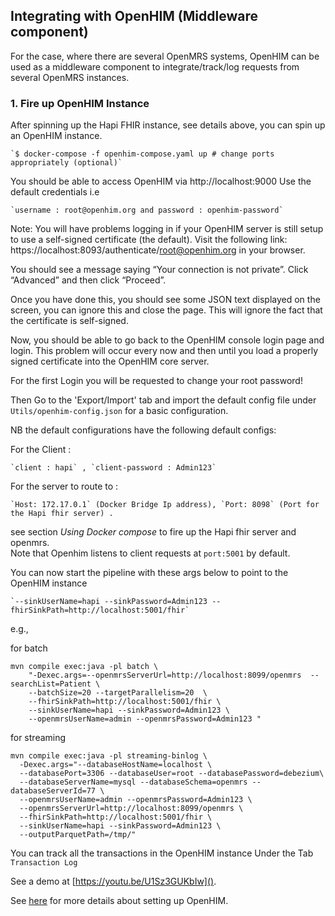 ## Integrating with OpenHIM (Middleware component)

For the case, where there are several OpenMRS systems, OpenHIM can be used as a
middleware component to integrate/track/log requests from several OpenMRS
instances.

### 1. Fire up OpenHIM Instance

After spinning up the Hapi FHIR instance, see details above, you can spin up an
OpenHIM instance.

```
`$ docker-compose -f openhim-compose.yaml up # change ports appropriately (optional)`
```

You should be able to access OpenHIM via http://localhost:9000 Use the default
credentials i.e

```
`username : root@openhim.org and password : openhim-password`
```

Note: You will have problems logging in if your OpenHIM server is still setup to
use a self-signed certificate (the default). Visit the following link:
https://localhost:8093/authenticate/root@openhim.org in your browser.

You should see a message saying “Your connection is not private”. Click
“Advanced” and then click “Proceed”.

Once you have done this, you should see some JSON text displayed on the screen,
you can ignore this and close the page. This will ignore the fact that the
certificate is self-signed.

Now, you should be able to go back to the OpenHIM console login page and login.
This problem will occur every now and then until you load a properly signed
certificate into the OpenHIM core server.

For the first Login you will be requested to change your root password!

Then Go to the 'Export/Import' tab and import the default config file under
`Utils/openhim-config.json` for a basic configuration.

NB the default configurations have the following default configs:

For the Client :

```
`client : hapi` , `client-password : Admin123`
```

For the server to route to :

```
`Host: 172.17.0.1` (Docker Bridge Ip address), `Port: 8098` (Port for the Hapi fhir server) .
```

see section *Using Docker compose* to fire up the Hapi fhir server and openmrs.
\
Note that Openhim listens to client requests at `port:5001` by default.

You can now start the pipeline with these args below to point to the OpenHIM
instance

```
`--sinkUserName=hapi --sinkPassword=Admin123 --fhirSinkPath=http://localhost:5001/fhir`
```

e.g.,

for batch

```
mvn compile exec:java -pl batch \
    "-Dexec.args=--openmrsServerUrl=http://localhost:8099/openmrs  --searchList=Patient \
    --batchSize=20 --targetParallelism=20  \
    --fhirSinkPath=http://localhost:5001/fhir \
    --sinkUserName=hapi --sinkPassword=Admin123 \
    --openmrsUserName=admin --openmrsPassword=Admin123 "
```

for streaming

```
mvn compile exec:java -pl streaming-binlog \
  -Dexec.args="--databaseHostName=localhost \
  --databasePort=3306 --databaseUser=root --databasePassword=debezium\
  --databaseServerName=mysql --databaseSchema=openmrs --databaseServerId=77 \
  --openmrsUserName=admin --openmrsPassword=Admin123 \
  --openmrsServerUrl=http://localhost:8099/openmrs \
  --fhirSinkPath=http://localhost:5001/fhir \
  --sinkUserName=hapi --sinkPassword=Admin123 \
  --outputParquetPath=/tmp/"
```

You can track all the transactions in the OpenHIM instance Under the Tab
`Transaction Log`

See a demo at [https://youtu.be/U1Sz3GUKbIw]().

See
[here](https://openhim.readthedocs.io/en/latest/how-to/how-to-setup-and-configure-openhim.html)
for more details about setting up OpenHIM.
